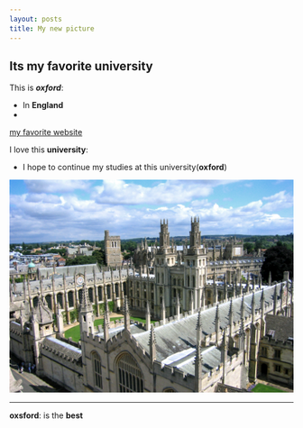 ```yaml
---
layout: posts
title: My new picture
---
```


## Its my favorite university
This is ***oxford***:
- In **England**
- 
 
 

[my favorite website](http://www.google.com)

I love this **university**:
- I hope to continue my studies at this university(**oxford**)




![alt text](../assets/images/oxford.jpg "university Picture")

---
**oxsford**: is the **best**
